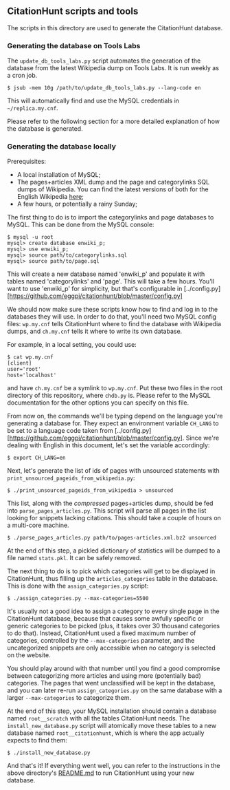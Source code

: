 ## CitationHunt scripts and tools

The scripts in this directory are used to generate the CitationHunt database.

### Generating the database on Tools Labs

The `update_db_tools_labs.py` script automates the generation of the database
from the latest Wikipedia dump on Tools Labs. It is run weekly as a cron job.

`$ jsub -mem 10g /path/to/update_db_tools_labs.py --lang-code en`

This will automatically find and use the MySQL credentials in `~/replica.my.cnf`.

Please refer to the following section for a more detailed explanation of how the
database is generated.

### Generating the database locally

Prerequisites:

- A local installation of MySQL;
- The pages+articles XML dump and the page and categorylinks SQL dumps of
  Wikipedia. You can find the latest versions of both for the English Wikipedia
  [here](https://dumps.wikimedia.org/enwiki/latest/);
- A few hours, or potentially a rainy Sunday;

The first thing to do is to import the categorylinks and page databases to MySQL. This
can be done from the MySQL console:

```
$ mysql -u root
mysql> create database enwiki_p;
mysql> use enwiki_p;
mysql> source path/to/categorylinks.sql
mysql> source path/to/page.sql
```

This will create a new database named 'enwiki_p' and populate it with tables
named 'categorylinks' and 'page'. This will take a few hours. You'll want to use
'enwiki_p' for simplicity, but that's configurable in
[../config.py][https://github.com/eggpi/citationhunt/blob/master/config.py]

We should now make sure these scripts know how to find and log in to the databases
they will use. In order to do that, you'll need two MySQL config files: `wp.my.cnf`
tells CitationHunt where to find the database with Wikipedia dumps, and `ch.my.cnf`
tells it where to write its own database.

For example, in a local setting, you could use:

    $ cat wp.my.cnf
    [client]
    user='root'
    host='localhost'

and have `ch.my.cnf` be a symlink to `wp.my.cnf`. Put these two files in the
root directory of this repository, where `chdb.py` is. Please refer to the
MySQL documentation for the other options you can specify on this file.

From now on, the commands we'll be typing depend on the language you're
generating a database for. They expect an environment variable `CH_LANG` to be
set to a language code taken from
[../config.py][https://github.com/eggpi/citationhunt/blob/master/config.py].
Since we're dealing with English in this document, let's set the variable
accordingly:

```
$ export CH_LANG=en
```

Next, let's generate the list of ids of pages with unsourced statements with
`print_unsourced_pageids_from_wikipedia.py`:

```
$ ./print_unsourced_pageids_from_wikipedia > unsourced
```

This list, along with the *compressed* pages+articles dump, should be fed into
`parse_pages_articles.py`. This script will parse all pages in the list looking
for snippets lacking citations. This should take a couple of hours on a
multi-core machine.

```
$ ./parse_pages_articles.py path/to/pages-articles.xml.bz2 unsourced
```

At the end of this step, a pickled dictionary of statistics will be dumped to a
file named `stats.pkl`. It can be safely removed.

The next thing to do is to pick which categories will get to be displayed in
CitationHunt, thus filling up the `articles_categories` table in the database.
This is done with the `assign_categories.py` script:

```
$ ./assign_categories.py --max-categories=5500
```

It's usually not a good idea to assign a category to every single page in the
CitationHunt database, because that causes some awfully specific or generic
categories to be picked (plus, it takes over 30 thousand categories to do
that).  Instead, CitationHunt used a fixed maximum number of categories,
controlled by the `--max-categories` parameter, and the uncategorized snippets
are only accessible when no category is selected on the website.

You should play around with that number until you find a good compromise
between categorizing more articles and using more (potentially bad) categories.
The pages that went unclassified will be kept in the database, and you can
later re-run `assign_categories.py` on the same database with a larger
`--max-categories` to categorize them.

At the end of this step, your MySQL installation should contain a database named
`root__scratch` with all the tables CitationHunt needs. The
`install_new_database.py` script will atomically move these tables to a new
database named `root__citationhunt`, which is where the app actually expects to
find them:

```
$ ./install_new_database.py
```

And that's it! If everything went well, you can refer to the instructions in
the above directory's
[README.md](https://github.com/eggpi/citationhunt/blob/master/README.md)
to run CitationHunt using your new database.
